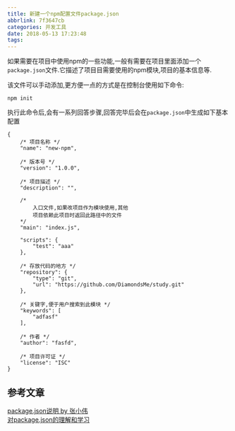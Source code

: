 ```yaml
---
title: 新建一个npm配置文件package.json
abbrlink: 7f3647cb
categories: 开发工具
date: 2018-05-13 17:23:48
tags:
---
```


如果需要在项目中使用npm的一些功能,一般有需要在项目里面添加一个`package.json`文件.它描述了项目目需要使用的npm模块,项目的基本信息等.

该文件可以手动添加,更方便一点的方式是在控制台使用如下命令:

    npm init

执行此命令后,会有一系列回答步骤,回答完毕后会在`package.json`中生成如下基本配置

    {
        /* 项目名称 */
        "name": "new-npm",

        /* 版本号 */
        "version": "1.0.0",

        /* 项目描述 */
        "description": "",

        /* 
            入口文件,如果改项目作为模块使用,其他
            项目依赖此项目时返回此路径中的文件
        */
        "main": "index.js",

        "scripts": {
            "test": "aaa"
        },

        /* 存放代码的地方 */
        "repository": {
            "type": "git",
            "url": "https://github.com/DiamondsMe/study.git"
        },

        /* 关键字,便于用户搜索到此模块 */
        "keywords": [
            "adfasf"
        ],

        /* 作者 */
        "author": "fasfd",

        /* 项目许可证 */
        "license": "ISC"
    }

## 参考文章

[package.json说明 by 张小伟][1]  
[对package.json的理解和学习][2]

[1]: https://www.cnblogs.com/bydzhangxiaowei/p/8729210.html "Markdown"
[2]: https://www.cnblogs.com/whkl-m/p/6617540.html "Markdown"